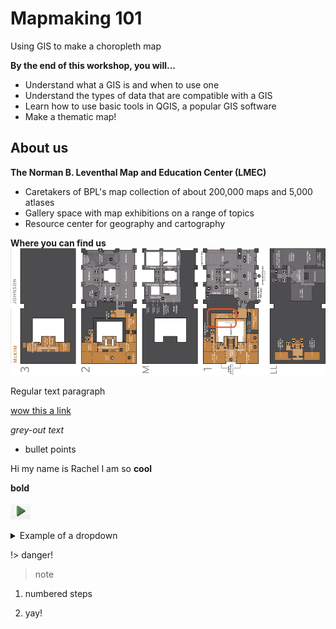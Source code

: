 # Mapmaking 101
Using GIS to make a choropleth map

**By the end of this workshop, you will...**
- Understand what a GIS is and when to use one
- Understand the types of data that are compatible with a GIS
- Learn how to use basic tools in QGIS, a popular GIS software
- Make a thematic map!

## About us
**The Norman B. Leventhal Map and Education Center (LMEC)**
- Caretakers of BPL's map collection of about 200,000 maps and 5,000 atlases
- Gallery space with map exhibitions on a range of topics
- Resource center for geography and cartography

**Where you can find us**
![BPL map](/media/img/BPL_map.png)

Regular text paragraph



[wow this a link](https://collections.leventhalmap.org/search?utf8=%E2%9C%93&q=39999059015550 "link")


*grey-out text*



- bullet points


Hi my name is Rachel
I am so **cool**


**bold**


![this is an image](/media/img/start-geo.png)



<details>
<summary>Example of a dropdown </summary>

- dropdown bullet 1<br>
- dropdown bullet 2

</details>


!> danger!

> note


1. numbered steps

2. yay!
